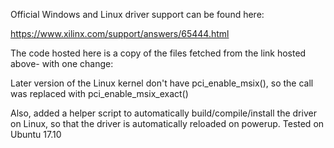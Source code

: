 
Official Windows and Linux driver support can be found here:

https://www.xilinx.com/support/answers/65444.html

The code hosted here is a copy of the files fetched from the link hosted above- with one change:

Later version of the Linux kernel don't have pci_enable_msix(), so the call was replaced with pci_enable_msix_exact()

Also, added a helper script to automatically build/compile/install the driver on Linux, so that the driver is automatically reloaded on powerup. Tested on Ubuntu 17.10




